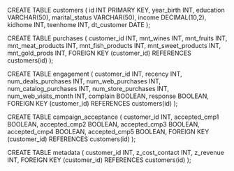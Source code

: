CREATE TABLE customers (
  id INT PRIMARY KEY,
  year_birth INT,
  education VARCHAR(50),
  marital_status VARCHAR(50),
  income DECIMAL(10,2),
  kidhome INT,
  teenhome INT,
  dt_customer DATE
);

CREATE TABLE purchases (
  customer_id INT,
  mnt_wines INT,
  mnt_fruits INT,
  mnt_meat_products INT,
  mnt_fish_products INT,
  mnt_sweet_products INT,
  mnt_gold_prods INT,
  FOREIGN KEY (customer_id) REFERENCES customers(id)
);

CREATE TABLE engagement (
  customer_id INT,
  recency INT,
  num_deals_purchases INT,
  num_web_purchases INT,
  num_catalog_purchases INT,
  num_store_purchases INT,
  num_web_visits_month INT,
  complain BOOLEAN,
  response BOOLEAN,
  FOREIGN KEY (customer_id) REFERENCES customers(id)
);

CREATE TABLE campaign_acceptance (
  customer_id INT,
  accepted_cmp1 BOOLEAN,
  accepted_cmp2 BOOLEAN,
  accepted_cmp3 BOOLEAN,
  accepted_cmp4 BOOLEAN,
  accepted_cmp5 BOOLEAN,
  FOREIGN KEY (customer_id) REFERENCES customers(id)
);

CREATE TABLE metadata (
  customer_id INT,
  z_cost_contact INT,
  z_revenue INT,
  FOREIGN KEY (customer_id) REFERENCES customers(id)
);
